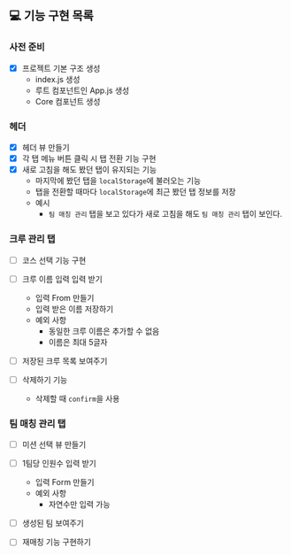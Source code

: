 ## 💻 기능 구현 목록

### 사전 준비
- [x] 프로젝트 기본 구조 생성
    - index.js 생성
    - 루트 컴포넌트인 App.js 생성
    - Core 컴포넌트 생성

### 헤더
- [x] 헤더 뷰 만들기
- [x] 각 탭 메뉴 버튼 클릭 시 탭 전환 기능 구현
- [x] 새로 고침을 해도 봤던 탭이 유지되는 기능
  - 마지막에 봤던 탭을 `localStorage`에 불러오는 기능
  - 탭을 전환할 때마다 `localStorage`에 최근 봤던 탭 정보를 저장
  - 예시
    - `팀 매칭 관리` 탭을 보고 있다가 새로 고침을 해도 `팀 매칭 관리` 탭이 보인다.

### 크루 관리 탭
- [ ] 코스 선택 기능 구현

- [ ] 크루 이름 입력 입력 받기
    - 입력 From 만들기
    - 입력 받은 이름 저장하기
    - 예외 사항
        - 동일한 크루 이름은 추가할 수 없음
        - 이름은 최대 5글자

- [ ] 저장된 크루 목록 보여주기
- [ ] 삭제하기 기능
    - 삭제할 때 `confirm`을 사용


### 팀 매칭 관리 탭
- [ ] 미션 선택 뷰 만들기
- [ ] 1팀당 인원수 입력 받기
    - 입력 Form 만들기
    - 예외 사항
        - 자연수만 입력 가능

- [ ] 생성된 팀 보여주기

- [ ] 재매칭 기능 구현하기
